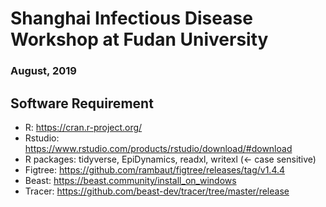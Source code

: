 # Shanghai Infectious Disease Workshop at Fudan University
### August, 2019

## Software Requirement
- R: https://cran.r-project.org/
- Rstudio: https://www.rstudio.com/products/rstudio/download/#download
- R packages: tidyverse, EpiDynamics, readxl, writexl (<- case sensitive)
- Figtree: https://github.com/rambaut/figtree/releases/tag/v1.4.4
- Beast: https://beast.community/install_on_windows
- Tracer: https://github.com/beast-dev/tracer/tree/master/release
